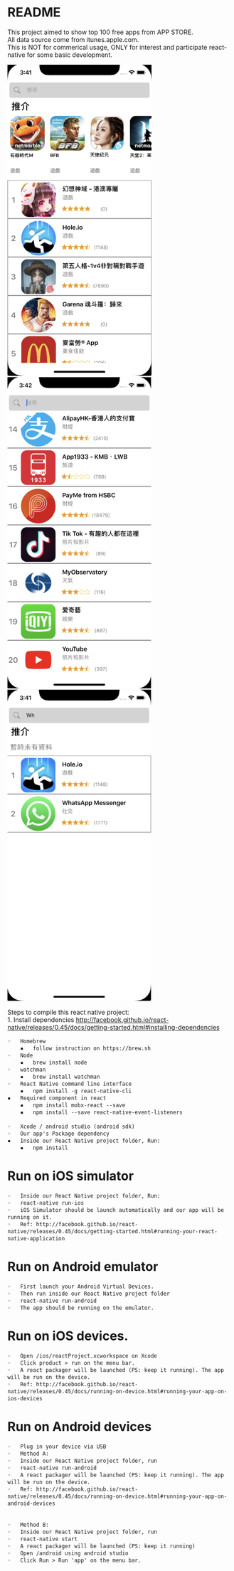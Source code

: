 # README

This project aimed to show top 100 free apps from APP STORE.
<br />All data source come from itunes.apple.com.
<br />This is NOT for commerical usage, ONLY for interest and participate react-native for some basic development.

<img height="700" src="https://github.com/king7766/reactProject/blob/master/screenshot01.png" /><img height="700" src="https://github.com/king7766/reactProject/blob/master/screenshot02.png" />
<img height="700" src="https://github.com/king7766/reactProject/blob/master/screenshot03.png" />



Steps to compile this react native project:<br />
	1.	Install dependencies http://facebook.github.io/react-native/releases/0.45/docs/getting-started.html#installing-dependencies

	◦	Homebrew
	    ▪	follow instruction on https://brew.sh
	◦	Node
	    ▪	brew install node
	◦	watchman
	    ▪	brew install watchman
	◦	React Native command line interface
	    ▪   npm install -g react-native-cli
	▪	Required component in react
	    ▪	npm install mobx-react --save
	    ▪	npm install --save react-native-event-listeners

	◦	Xcode / android studio (android sdk)
	◦	Our app's Package dependency
	▪	Inside our React Native project folder, Run:
	    ▪	npm install

# Run on iOS simulator

	◦	Inside our React Native project folder, Run:
	◦	react-native run-ios
	◦	iOS Simulator should be launch automatically and our app will be running on it.
	◦	Ref: http://facebook.github.io/react-native/releases/0.45/docs/getting-started.html#running-your-react-native-application

# Run on Android emulator
	◦	First launch your Android Virtual Devices.
	◦	Then run inside our React Native project folder
	◦	react-native run-android
	◦	The app should be running on the emulator.

# Run on iOS devices.

	◦	Open /ios/reactProject.xcworkspace on Xcode
	◦	Click product > run on the menu bar.
	◦	A react packager will be launched (PS: keep it running). The app will be run on the device.
	◦	Ref: http://facebook.github.io/react-native/releases/0.45/docs/running-on-device.html#running-your-app-on-ios-devices

# Run on Android devices
	◦	Plug in your device via USB
	◦	Method A:
	◦	Inside our React Native project folder, run
	◦	react-native run-android
	◦	A react packager will be launched (PS: keep it running). The app will be run on the device.
	◦	Ref: http://facebook.github.io/react-native/releases/0.45/docs/running-on-device.html#running-your-app-on-android-devices
	
	
	◦	Method B:
	◦	Inside our React Native project folder, run
	◦	react-native start
	◦	A react packager will be launched (PS: keep it running)
	◦	Open /android using android studio
	◦	Click Run > Run 'app' on the menu bar.
